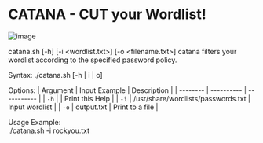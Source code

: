 # CATANA - CUT your Wordlist!

![image](https://user-images.githubusercontent.com/83867734/159940530-a1cff404-057f-4bb1-9588-5653549eebd2.png)

catana.sh [-h] [-i <wordlist.txt>] [-o <filename.txt>]
catana filters your wordlist according to the specified password policy.

Syntax: ./catana.sh [-h | i | o]

Options:
| Argument | Input Example | Description |
| -------- | ---------- | ----------- |
| `-h` | | Print this Help |
| `-i` | /usr/share/wordlists/passwords.txt | Input wordlist |
| `-o` | output.txt | Print to a file |

Usage Example:\
./catana.sh -i rockyou.txt

